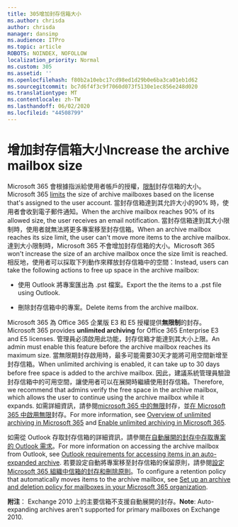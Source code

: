 ```yaml
---
title: 305增加封存信箱大小
ms.author: chrisda
author: chrisda
manager: dansimp
ms.audience: ITPro
ms.topic: article
ROBOTS: NOINDEX, NOFOLLOW
localization_priority: Normal
ms.custom: 305
ms.assetid: ''
ms.openlocfilehash: f80b2a10ebc17cd98ed1d29b0e6ba3ca01eb1d62
ms.sourcegitcommit: bc7d6f4f3c9f7060d073f5130e1ec856e248d020
ms.translationtype: MT
ms.contentlocale: zh-TW
ms.lasthandoff: 06/02/2020
ms.locfileid: "44508799"
---
```

# <a name="increase-the-archive-mailbox-size"></a><span data-ttu-id="e125f-102">增加封存信箱大小</span><span class="sxs-lookup"><span data-stu-id="e125f-102">Increase the archive mailbox size</span></span>

<span data-ttu-id="e125f-103">Microsoft 365 會根據指派給使用者帳戶的授權，[限制](https://docs.microsoft.com/office365/servicedescriptions/exchange-online-service-description/exchange-online-limits#mailbox-storage-limits)封存信箱的大小。</span><span class="sxs-lookup"><span data-stu-id="e125f-103">Microsoft 365 [limits](https://docs.microsoft.com/office365/servicedescriptions/exchange-online-service-description/exchange-online-limits#mailbox-storage-limits) the size of archive mailboxes based on the license that's assigned to the user account.</span></span> <span data-ttu-id="e125f-104">當封存信箱達到其允許大小的90% 時，使用者會收到電子郵件通知。</span><span class="sxs-lookup"><span data-stu-id="e125f-104">When the archive mailbox reaches 90% of its allowed size, the user receives an email notification.</span></span> <span data-ttu-id="e125f-105">當封存信箱達到其大小限制時，使用者就無法將更多專案移至封存信箱。</span><span class="sxs-lookup"><span data-stu-id="e125f-105">When an archive mailbox reaches its size limit, the user can't move more items to the archive mailbox.</span></span> <span data-ttu-id="e125f-106">達到大小限制時，Microsoft 365 不會增加封存信箱的大小。</span><span class="sxs-lookup"><span data-stu-id="e125f-106">Microsoft 365 won't increase the size of an archive mailbox once the size limit is reached.</span></span> <span data-ttu-id="e125f-107">相反地，使用者可以採取下列動作來釋放封存信箱中的空間：</span><span class="sxs-lookup"><span data-stu-id="e125f-107">Instead, users can take the following actions to free up space in the archive mailbox:</span></span>

- <span data-ttu-id="e125f-108">使用 Outlook 將專案匯出為 .pst 檔案。</span><span class="sxs-lookup"><span data-stu-id="e125f-108">Export the the items to a .pst file using Outlook.</span></span>

- <span data-ttu-id="e125f-109">刪除封存信箱中的專案。</span><span class="sxs-lookup"><span data-stu-id="e125f-109">Delete items from the archive mailbox.</span></span>

<span data-ttu-id="e125f-110">Microsoft 365 為 Office 365 企業版 E3 和 E5 授權提供**無限制**的封存。</span><span class="sxs-lookup"><span data-stu-id="e125f-110">Microsoft 365 provides **unlimited archiving** for Office 365 Enterprise E3 and E5 licenses.</span></span> <span data-ttu-id="e125f-111">管理員必須啟用此功能，封存信箱才能達到其大小上限。</span><span class="sxs-lookup"><span data-stu-id="e125f-111">An admin must enable this feature before the archive mailbox reaches its maximum size.</span></span> <span data-ttu-id="e125f-112">當無限期封存啟用時，最多可能需要30天才能將可用空間新增至封存信箱。</span><span class="sxs-lookup"><span data-stu-id="e125f-112">When unlimited archiving is enabled, it can take up to 30 days before free space is added to the archive mailbox.</span></span> <span data-ttu-id="e125f-113">因此，建議系統管理員驗證封存信箱中的可用空間，讓使用者可以在展開時繼續使用封存信箱。</span><span class="sxs-lookup"><span data-stu-id="e125f-113">Therefore, we recommend that admins verify the free space in the archive mailbox, which allows the user to continue using the archive mailbox while it expands.</span></span> <span data-ttu-id="e125f-114">如需詳細資訊，請參閱[microsoft 365 中的無限](https://docs.microsoft.com/microsoft-365/compliance/unlimited-archiving)封存，並[在 Microsoft 365 中啟用無限](https://docs.microsoft.com/microsoft-365/compliance/enable-unlimited-archiving)封存。</span><span class="sxs-lookup"><span data-stu-id="e125f-114">For more information, see [Overview of unlimited archiving in Microsoft 365](https://docs.microsoft.com/microsoft-365/compliance/unlimited-archiving) and [Enable unlimited archiving in Microsoft 365](https://docs.microsoft.com/microsoft-365/compliance/enable-unlimited-archiving).</span></span>

<span data-ttu-id="e125f-115">如需從 Outlook 存取封存信箱的詳細資訊，請參閱[在自動展開的封存中存取專案的 Outlook 需求](https://docs.microsoft.com/microsoft-365/compliance/unlimited-archiving#outlook-requirements-for-accessing-items-in-an-auto-expanded-archive)。</span><span class="sxs-lookup"><span data-stu-id="e125f-115">For more information on accessing the archive mailbox from Outlook, see [Outlook requirements for accessing items in an auto-expanded archive](https://docs.microsoft.com/microsoft-365/compliance/unlimited-archiving#outlook-requirements-for-accessing-items-in-an-auto-expanded-archive).</span></span> <span data-ttu-id="e125f-116">若要設定自動將專案移至封存信箱的保留原則，請參閱[設定 Microsoft 365 組織中信箱的封存和刪除原則](https://docs.microsoft.com/microsoft-365/compliance/set-up-an-archive-and-deletion-policy-for-mailboxes)。</span><span class="sxs-lookup"><span data-stu-id="e125f-116">To configure a retention policy that automatically moves items to the archive mailbox, see [Set up an archive and deletion policy for mailboxes in your Microsoft 365 organization](https://docs.microsoft.com/microsoft-365/compliance/set-up-an-archive-and-deletion-policy-for-mailboxes).</span></span>

<span data-ttu-id="e125f-117">**附注**： Exchange 2010 上的主要信箱不支援自動展開的封存。</span><span class="sxs-lookup"><span data-stu-id="e125f-117">**Note**: Auto-expanding archives aren't supported for primary mailboxes on Exchange 2010.</span></span>

